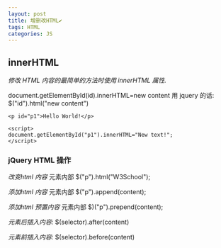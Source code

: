 ```yaml
---
layout: post
title: 增删改HTML✔︎
tags: HTML
categories: JS
---
```




## innerHTML

*修改 HTML 内容的最简单的方法时使用 innerHTML 属性.*

document.getElementById(id).innerHTML=new content
用 jquery 的话: $("id").html("new content")

	<p id="p1">Hello World!</p>
	
	<script>
	document.getElementById("p1").innerHTML="New text!";
	</script>




### jQuery HTML 操作

*改变html 内容*  元素内部
$("p").html("W3School");


*添加html 内容* 元素内部
$("p").append(content);

*添加html 预置内容* 元素内部
$)("p").prepend(content);


*元素后插入内容:*
$(selector).after(content)

*元素前插入内容:*
$(selector).before(content)


